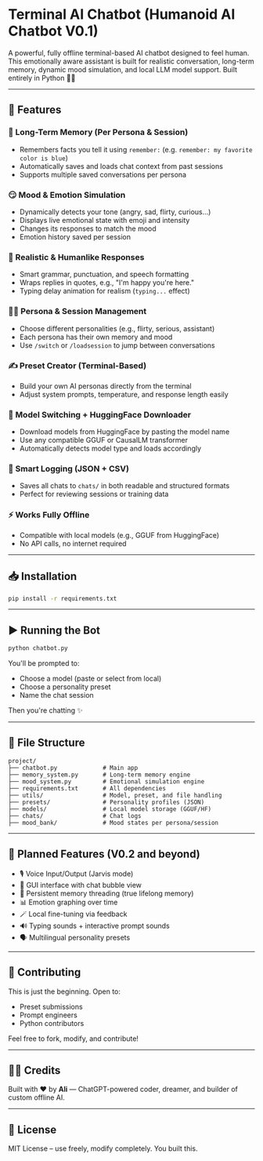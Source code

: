 # Terminal AI Chatbot (Humanoid AI Chatbot V0.1)

A powerful, fully offline terminal-based AI chatbot designed to feel human. This emotionally aware assistant is built for realistic conversation, long-term memory, dynamic mood simulation, and local LLM model support. Built entirely in Python 🧠💬

---

## 🚀 Features

### 🧠 Long-Term Memory (Per Persona & Session)
- Remembers facts you tell it using `remember:` (e.g. `remember: my favorite color is blue`)
- Automatically saves and loads chat context from past sessions
- Supports multiple saved conversations per persona

### 😏 Mood & Emotion Simulation
- Dynamically detects your tone (angry, sad, flirty, curious...)
- Displays live emotional state with emoji and intensity
- Changes its responses to match the mood
- Emotion history saved per session

### 💬 Realistic & Humanlike Responses
- Smart grammar, punctuation, and speech formatting
- Wraps replies in quotes, e.g., "I'm happy you're here."
- Typing delay animation for realism (`typing...` effect)

### 🧑‍🎤 Persona & Session Management
- Choose different personalities (e.g., flirty, serious, assistant)
- Each persona has their own memory and mood
- Use `/switch` or `/loadsession` to jump between conversations

### ✍️ Preset Creator (Terminal-Based)
- Build your own AI personas directly from the terminal
- Adjust system prompts, temperature, and response length easily

### 🔁 Model Switching + HuggingFace Downloader
- Download models from HuggingFace by pasting the model name
- Use any compatible GGUF or CausalLM transformer
- Automatically detects model type and loads accordingly

### 🧾 Smart Logging (JSON + CSV)
- Saves all chats to `chats/` in both readable and structured formats
- Perfect for reviewing sessions or training data

### ⚡ Works Fully Offline
- Compatible with local models (e.g., GGUF from HuggingFace)
- No API calls, no internet required

---

## 📥 Installation

```bash
pip install -r requirements.txt
```

---

## ▶️ Running the Bot

```bash
python chatbot.py
```

You'll be prompted to:
- Choose a model (paste or select from local)
- Choose a personality preset
- Name the chat session

Then you're chatting ✨

---

## 📂 File Structure

```
project/
├── chatbot.py             # Main app
├── memory_system.py       # Long-term memory engine
├── mood_system.py         # Emotional simulation engine
├── requirements.txt       # All dependencies
├── utils/                 # Model, preset, and file handling
├── presets/               # Personality profiles (JSON)
├── models/                # Local model storage (GGUF/HF)
├── chats/                 # Chat logs
├── mood_bank/             # Mood states per persona/session
```

---

## 📌 Planned Features (V0.2 and beyond)

- 🎙️ Voice Input/Output (Jarvis mode)
- 📱 GUI interface with chat bubble view
- 🧠 Persistent memory threading (true lifelong memory)
- 📊 Emotion graphing over time
- 🪄 Local fine-tuning via feedback
- 🔊 Typing sounds + interactive prompt sounds
- 🗣️ Multilingual personality presets

---

## 🤝 Contributing
This is just the beginning. Open to:
- Preset submissions
- Prompt engineers
- Python contributors

Feel free to fork, modify, and contribute!

---

## 🧑‍💻 Credits
Built with ❤️ by **Ali** — ChatGPT-powered coder, dreamer, and builder of custom offline AI.

---

## 🪪 License
MIT License – use freely, modify completely. You built this.
